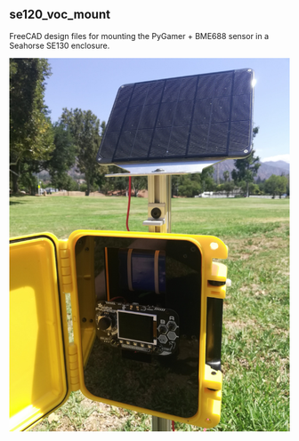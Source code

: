 ## se120_voc_mount 

FreeCAD design files for mounting the PyGamer +  BME688 sensor in a Seahorse SE130
enclosure. 

![screenshot_1](images/se120_voc_sensor.png)






